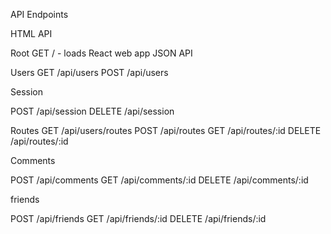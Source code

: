 API Endpoints

HTML API

Root
GET / - loads React web app
JSON API

Users
GET /api/users
POST /api/users

Session

POST /api/session
DELETE /api/session

Routes
GET /api/users/routes
POST /api/routes
GET /api/routes/:id
DELETE /api/routes/:id

Comments

POST /api/comments
GET /api/comments/:id
DELETE /api/comments/:id

friends

POST /api/friends
GET /api/friends/:id
DELETE /api/friends/:id
